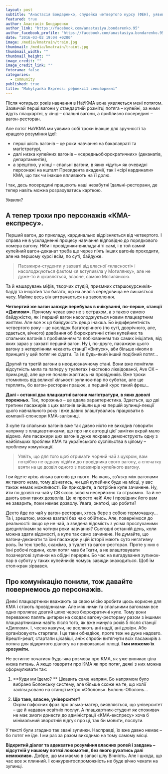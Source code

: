 ```yaml
---
layout: post
subtitle: "Анастасія Бондаренко, спудейка четвертого курсу (ФЕН), уявила як би вигладав потяг під назвою «Могилянка»"
featured: true
author: Анастасія Бондаренко
author_link: "https://facebook.com/anastasiya.bondarenko.95"
author_facebook_profile: "https://facebook.com/anastasiya.bondarenko.95"
date: "2016-03-02 19:04 +0200"
image: /media/kmatrain/train.jpg
thumbnail: /media/kmatrain/traint.jpg
thumbnail_width: ""
thumbnail_height: ""
image_credit: ""
image_credit_link: ""
fotorama: false
categories: 
  - community
published: true
title: "Mohylyanka Express: рефлексії сеньйоркині"
---
```




Після чотирьох років навчання в НаУКМА вона уявляється мені потягом.  
Зазвичай перші вагони у стандартній розмітці потяга – купейні, за ними йдуть плацкартні, у кінці – спальні вагони, а приблизно посередині – вагон-ресторан.

Але потяг НаУКМА ми уявимо собі трохи інакше для зручності та кращого розуміння ідеї:   
- перші шість вагонів – це роки навчання на бакалавраті та магістратурі, 
- далі низка купейних вагонів – «середньобюрократичних» (деканатів, департаментів), 
- а зрештою, у кінці – спальні вагони, в яких «їдуть» як очевидні персонажі на кшталт Президента академії, так і «сірі кардинали» КМА, що так чи інакше впливають на її долю.   

І так, десь посередині працюють наші незабутні їдальні-ресторани, де тепер навіть можна розрахуватись карткою.

Уявили? 

## А тепер трохи про персонажів «КМА-експресу».
Перший вагон, до прикладу, кардинально відрізняється від четвертого. І справа не в ускладненні процесу навчання відповідно до порядкового номера вагону. Ніби і провідники-викладачі ті самі, і в той самий купейний вагон-деканат треба ще через п’ять інших вагонів проходити, але на першому курсі всім, по суті, байдуже.  

> Пасажири-студенти у захваті від власної «класності» і насолоджуються фактом «я вступив/ла у Могилянку», але не дуже-то й цікавляться, власне, самою Могилянкою.   
  
Та й нашарувань міфів, творчих студій, приємних старшокурсників-бадді та ініціатив так багато, що на аналіз середовища не лишається часу. Майже весь він витрачається на захоплення.  

**Четвертий же вагон завжди перебуває в очікуванні, по-перше, станції «Диплом».** Причому чекає вже не з острахом, а з такою самою байдужістю, як і перший вагон насолоджується новим плацкартним життям. Але все ж ця байдужість дещо інакша. Бо індиферентність четвертого року – це наслідок багаторічного (по суті, дворічного, але, здається, вічного) довбання об бюрократичні стіни купейних та спальних вагонів з пробиванням та лобіюванням тих самих ініціатив, від яких зараз у захваті перший вагон. Ну і, по-друге, пасажири цього вагону з нетерпінням чекають станції «Випуск», аби більше ніколи в принципі у цей потяг не сідати. Та і в будь-який інший подібний потяг…  

Другий та третій вагони в неоднозначному стані. Вони вже помітили відсутність мила та паперу у туалетах (частково ліквідованої, Ave СК – прим.ред), але ще не почали жалітись на провідників. Вже трохи стомились від великої кількості зупинок-пар по суботах, але ще терплять, бо вагон-ресторан працює, а перший курс такий фреш…  

**Далі – останні два плацкартні вагони магістратури, в яких доволі порожньо.** Так, порожньо – це вдала характеристика. Здається, що дві третини пасажирів з цих вагонів вийшли ще на першій зупинці-лекції цього навчального року і вже давно влаштувались працювати в компанії-спонсори КМА-залізниці.  

З купе та спальних вагонів вже так давно ніхто не виходив говорити напряму з плацкартниками, що про них авторці цієї замітки вкрай мало відомо. Але пасажири цих вагонів дуже яскраво демонструють одну з найбільших проблем КМА та українського суспільства в цілому – проблему комунікації.  

> Уявіть, що для того щоб отримати чорний чай з цукром, вам потрібно не одразу підійти до провідника свого вагону, а спочатку взяти на це дозвіл одного з пасажирів купейного вагону. 

І ви йдете крізь кілька вагонів до нього. На жаль, зв’язку між вагонами як такого нема, тому дізнатись, чи цей купейник буде на місці, у вас також немає можливості. Ви приходите, а потрібне купе зачинене. Ну, йти по дозвіл на чай у СВ якось зовсім несерйозно та стрьомно. Та й не дають вони таких дозволів. Це ж просто чай! Але і провідник його вам не заварить, поки немає дозволу. Увага, знатокі, що робити?   

Дехто йде по чай у вагон-ресторан, хтось бере з собою термочашку... Та і, зрештою, можна взагалі без чаю обійтись. Але, повернімося до реальності: якщо це не чай, а зведена відомість з усіма прослуханими дисциплінами за чотири роки навчання? Сьогодні останній день, коли можна здати відомості, а купе так само зачинене. Не думайте, що вагони-деканати та їхні пасажири у цій історії мають суто негативну роль. Їм теж треба, скажімо, в туалет та вагон-ресторан. Проте у них є їхні робочі години, коли потяг мав би їхати, а не влаштовувати позачергові зупинки на обідні перерви. Бо час на вигадування зупинок-пар в суботу у таких купейників чомусь завжди знаходиться. Щоб їм стоп-кран зірвався.  

## Про комунікацію понили, тож давайте повернемось до персонажів.  

Деякі плацкартники вважають за свою місію зробити щось корисне для КМА і стають провідниками. Але між ними та спальними вагонами все одно пролягає довгий шлях через бюрократичні купе. Тому вони переважно палять цигарки на сходах вагону-ресторану разом з іншими плацкартниками навіть після того, як вже минуло років 5 після станції «Диплом». І, чесно кажучи, не вселяють ані надії, ані довіри. Або організовують стартапи. І це таки обнадіює, проте теж не дуже надовго. Врешті-решт, стартапи цікавіші, аніж спроби витягнути всіх пасажирів з потяга для відкритого діалогу на привокзальні площі. **І ми можемо їх зрозуміти.**  

Не встигне початися будь-яка розмова про КМА, як уже виникає ціла низка питань. А якщо говорити про КМА як про потяг, деякі з них можна сформулювати так: 

1. **Куди ми їдемо? ** 
Цікавить саме напрям. Бо напрямом було вибрано Болонську систему, але більше схоже на те, що колії закільцьовано на станції метро «Оболонь». Болонь-Оболонь… 

2. **Що таке, власне, університет?**   
Окрім пафосних фраз про альма-матер, виявляється, що університет – ще й надавач освітніх послуг. А плацкартник-студент як споживач не має змоги донести до адміністрації «КМА-експресу» хоча б мінімальний зворотній відгук про ці, так би мовити, послуги.  

У тексті були згадано так звані зупинки. Насправді, їх вже давно немає – бо потяг не їде. І ми раз за разом виходимо на тому самому місці.  

**Відкритий діалог та адекватне розуміння власних ролей і завдань – відсутній у нашому потязі локомотив, без якого рухатись далі неможливо.** Добре, що ми маємо в запасі цілу Вічність. Але і шкода, що час все ж плинний. І конкурентоспроможність не буде вічно чекати на зупинці.
